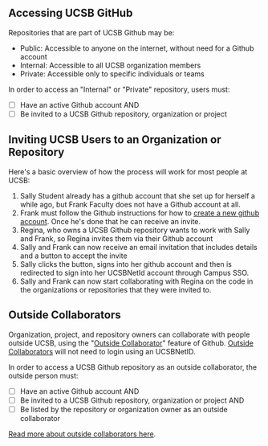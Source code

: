 ## Accessing UCSB GitHub

Repositories that are part of UCSB Github may be:
 - Public: Accessible to anyone on the internet, without need for a Github account
 - Internal: Accessible to all UCSB organization members
 - Private: Accessible only to specific individuals or teams

In order to access an "Internal" or "Private" repository, users must:
 - [ ] Have an active Github account  AND 
 - [ ] Be invited to a UCSB Github repository, organization or project

## Inviting UCSB Users to an Organization or Repository

Here's a basic overview of how the process will work for most people at UCSB:

1. Sally Student already has a github account that she set up for herself a while ago, but Frank Faculty does not have a Github account at all.
2. Frank must follow the Github instructions for how to [create a new github account](https://docs.github.com/en/github/getting-started-with-github/signing-up-for-github/signing-up-for-a-new-github-account). Once he's done that he can receive an invite.
3. Regina, who owns a UCSB Github repository wants to work with Sally and Frank, so Regina invites them via their Github account
3. Sally and Frank can now receive an email invitation that includes details and a button to accept the invite
4. Sally clicks the button, signs into her github account and then is redirected to sign into her UCSBNetId account through Campus SSO.
7. Sally and Frank can now start collaborating with Regina on the code in the organizations or repositories that they were invited to.  

## Outside Collaborators

Organization, project, and repository owners can collaborate with people outside UCSB, using the "[Outside Collaborator](https://docs.github.com/en/organizations/managing-access-to-your-organizations-repositories/adding-outside-collaborators-to-repositories-in-your-organization)" feature of Github. [Outside Collaborators](https://docs.github.com/en/organizations/managing-access-to-your-organizations-repositories/adding-outside-collaborators-to-repositories-in-your-organization) will not need to login using an UCSBNetID.

In order to access a UCSB Github repository as an outside collaborator, the outside person must:
 - [ ] Have an active Github account AND 
 - [ ] Be invited to a UCSB Github repository, organization or project AND
 - [ ] Be listed by the repository or organization owner as an outside collaborator

[Read more about outside collaborators here](https://docs.github.com/en/organizations/managing-access-to-your-organizations-repositories/adding-outside-collaborators-to-repositories-in-your-organization).
